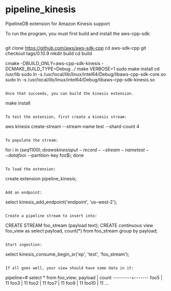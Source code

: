 # pipeline_kinesis

PipelineDB extension for Amazon Kinesis support

To run the program, you must first build and install the aws-cpp-sdk:

```
```
git clone https://github.com/aws/aws-sdk-cpp
cd aws-sdk-cpp
git checkout tags/0.10.9
mkdir build
cd build

cmake -DBUILD_ONLY=aws-cpp-sdk-kinesis -DCMAKE_BUILD_TYPE=Debug ../
make VERBOSE=1
sudo make install
cd /usr/lib
sudo ln -s /usr/local/lib/linux/intel64/Debug/libaws-cpp-sdk-core.so
sudo ln -s /usr/local/lib/linux/intel64/Debug/libaws-cpp-sdk-kinesis.so 
```

Once that succeeds, you can build the kinesis extension.

```
make install
```

To test the extension, first create a kinesis stream:

```
aws kinesis create-stream --stream-name test --shard-count 4
```

To populate the stream:

```
for i in $(seq 1 100); do aws kinesis put-record --stream-name test --data foo$i --partition-key foo$i; done
```

To load the extension:

```
create extension pipeline\_kinesis;
```

Add an endpoint:

```
select kinesis\_add\_endpoint('endpoint', 'us-west-2');
```

Create a pipeline stream to insert into:

```
CREATE STREAM foo\_stream (payload text);
CREATE continuous view foo\_view as select payload, count(\*) from foo\_stream group by payload;
```

Start ingestion:

```
select kinesis\_consume\_begin\_sr('ep', 'test', 'foo\_stream');
```

If all goes well, your view should have some data in it:

```
pipeline=# select \* from foo\_view;
 payload | count 
---------+-------
 foo5    |    11
 foo3    |    11
 foo2    |    11
 foo7    |    11
 foo9    |    11
 foo10   |    11
 ...
```
